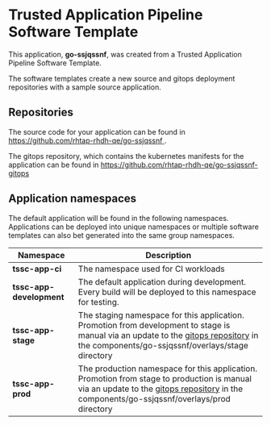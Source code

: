 # Trusted Application Pipeline Software Template

This application, **go-ssjqssnf**, was created from a Trusted Application Pipeline Software Template.

The software templates create a new source and gitops deployment repositories with a sample source application. 

## Repositories

The source code for your application can be found in [https://github.com/rhtap-rhdh-qe/go-ssjqssnf ](https://github.com/rhtap-rhdh-qe/go-ssjqssnf ).
 
The gitops repository, which contains the kubernetes manifests for the application can be found in 
[https://github.com/rhtap-rhdh-qe/go-ssjqssnf-gitops ](https://github.com/rhtap-rhdh-qe/go-ssjqssnf-gitops ) 

## Application namespaces 

The default application will be found in the following namespaces. Applications can be deployed into unique namespaces or multiple software templates can also bet generated into the same group namespaces.  

|  Namespace   |  Description   |  
| -------- | -------- |
| **tssc-app-ci** | The namespace used for CI workloads |
| **tssc-app-development** | The default application during development. Every build will be deployed to this namespace for testing. |
| **tssc-app-stage** | The staging namespace for this application. Promotion from development to stage is manual via an update to the [gitops repository](https://github.com/rhtap-rhdh-qe/go-ssjqssnf-gitops ) in the components/go-ssjqssnf/overlays/stage directory |
| **tssc-app-prod** | The production namespace for this application. Promotion from stage to production is manual via an update to the [gitops repository](https://github.com/rhtap-rhdh-qe/go-ssjqssnf-gitops ) in the components/go-ssjqssnf/overlays/prod directory |